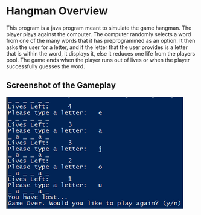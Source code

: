 # Hangman Overview

This program is a java program meant to simulate the game hangman. The player plays against the computer. The computer randomly selects a word from one of the many words that it has preprogrammed as an option. It then asks the user for a letter, and if the letter that the user provides is a letter that is within the word, it displays it, else it reduces one life from the players pool. The game ends when the player runs out of lives or when the player successfully guesses the word.

## Screenshot of the Gameplay
<img src="Gameplay.png">